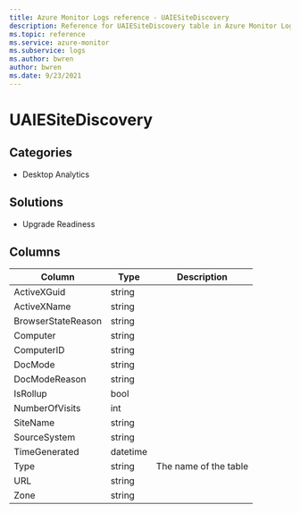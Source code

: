 ```yaml
---
title: Azure Monitor Logs reference - UAIESiteDiscovery
description: Reference for UAIESiteDiscovery table in Azure Monitor Logs.
ms.topic: reference
ms.service: azure-monitor
ms.subservice: logs
ms.author: bwren
author: bwren
ms.date: 9/23/2021
---
```


# UAIESiteDiscovery

 

## Categories

- Desktop Analytics
## Solutions

- Upgrade Readiness




## Columns

| Column | Type | Description |
| --- | --- | --- |
| ActiveXGuid | string |  |
| ActiveXName | string |  |
| BrowserStateReason | string |  |
| Computer | string |  |
| ComputerID | string |  |
| DocMode | string |  |
| DocModeReason | string |  |
| IsRollup | bool |  |
| NumberOfVisits | int |  |
| SiteName | string |  |
| SourceSystem | string |  |
| TimeGenerated | datetime |  |
| Type | string | The name of the table |
| URL | string |  |
| Zone | string |  |
